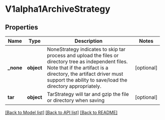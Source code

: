 # V1alpha1ArchiveStrategy

## Properties
Name | Type | Description | Notes
------------ | ------------- | ------------- | -------------
**_none** | **object** | NoneStrategy indicates to skip tar process and upload the files or directory tree as independent files. Note that if the artifact is a directory, the artifact driver must support the ability to save/load the directory appropriately. | [optional] 
**tar** | **object** | TarStrategy will tar and gzip the file or directory when saving | [optional] 

[[Back to Model list]](../README.md#documentation-for-models) [[Back to API list]](../README.md#documentation-for-api-endpoints) [[Back to README]](../README.md)


